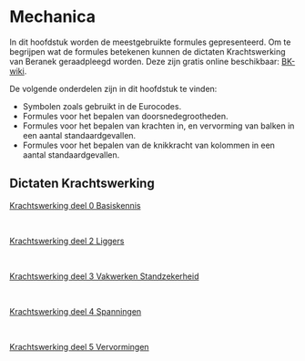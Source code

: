 # Mechanica

In dit hoofdstuk worden de meestgebruikte formules gepresenteerd. Om te begrijpen wat de formules betekenen kunnen de dictaten Krachtswerking van Beranek geraadpleegd worden. Deze zijn gratis online beschikbaar: [BK-wiki](http://wiki.bk.tudelft.nl/bk-wiki/Dictaten_TM).

De volgende onderdelen zijn in dit hoofdstuk te vinden:

- Symbolen zoals gebruikt in de Eurocodes.
- Formules voor het bepalen van doorsnedegrootheden.
- Formules voor het bepalen van krachten in, en vervorming van balken in een aantal standaardgevallen.
- Formules voor het bepalen van de knikkracht van kolommen in een aantal standaardgevallen.

## Dictaten Krachtswerking

[Krachtswerking deel 0 Basiskennis](Krachtswerking_deel_0_Basiskennis.pdf)

<br>

[Krachtswerking deel 2 Liggers](Krachtswerking_deel_2_Liggers.pdf)

<br>

[Krachtswerking deel 3 Vakwerken Standzekerheid](Krachtswerking_deel_3_Vakwerken_Standzekerheid.pdf)

<br>

[Krachtswerking deel 4 Spanningen](Krachtswerking_deel_4_Spanningen.pdf)

<br>

[Krachtswerking deel 5 Vervormingen](Krachtswerking_deel_5_vervormingen.pdf)
